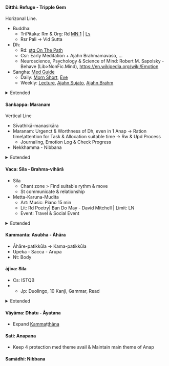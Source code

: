 #### Ditthi: Refuge - Tripple Gem
Horizonal Line.
+ Buddha:
  + TriPitaka: Rm & Org: Rd [MN 1](https://suttacentral.net/mn-mulapannasa) | [Ls](https://www.paliaudio.com/majjhima-nikaya)
  + Rsr Pali -> Vid Sutta
+ Dh:
  + Rd: [stg On The Path](https://www.dhammatalks.org/books/OnThePath/Section0001.html)
  + Csr: Early Meditation + Ajahn Brahmamavaso, ...
  + Neuroscience, Psychology & Science of Mind: Robert M. Sapolsky - Behave (Lib>NonFic.Mind), https://en.wikipedia.org/wiki/Emotion
+ Sangha: [Med Guide](https://www.dhammatalks.org/mp3_guidedMed_index.html)
  + Daily: [Morn Short](https://www.dhammatalks.org/audio/morning/), [Eve](https://www.dhammatalks.org/audio/evening/)
  + Weekly: [Lecture](https://www.dhammatalks.org/audio/lectures/), [Ajahn Sujato](https://bswa.org/teachings/?teaching_topic=0&teacher=585&media_type=&keywords=), [Ajahn Brahm](https://bswa.org/teachings/?teaching_topic=0&teacher=564&media_type=&keywords=)
<details>
  <summary>Extended</summary>
+ Rd [stg Mindful of the Body](https://www.dhammatalks.org/books/MindfulBody/Section0001.html)
+ Ls Dhamma talk, Med Guide > Med : Thai forest tradition: Thanissaro, Ajahn Brahm, Ajahn Sujato,...
+ Myanmar tradition, Buddhism Academia, History & Nonfiction : Pa Auk, Bikkhu Bodhi, Culadasa,..+ : Why Buddhism is true
+ Eastern Philosophy: Mahayana, vajrayana, secular Buddhism, Chinese philosophy, Indian philosophy
+ Philosophy of mind: Western philosophy
</details>

#### Sankappa: Maranam
Vertical Line
+ Sīvathikā-manasikāra
+ Maranam: Urgenct & Worthness of Dh, even in 1 Anap -> Ration time\attention for Task & Allocation suitable time -> Rw & Upd Process
  + Journaling, Emotion Log & Check Progress 
+ Nekkhamma - Nibbana
<details>
  <summary>Extended</summary>
+ Productivity: Learning how to learn, time mng.
</details>

#### Vaca: Sila - Brahma-vihārā
+ Sila
  + Chant zone > Find suitable rythm & move
  + St communicate & relationship
+ Metta-Karuna-Mudita
  + Art: Music: Piano 15 min
  + Lit: Rd Poetry| Ban Do May - David Mitchell | Limit: LN
  + Event: Travel & Social Event
<details>
  <summary>Extended</summary>
</details>

#### Kammanta: Asubha - Āhāra 
+ Āhāre-patikkūla -> Kama-patikkūla
+ Upeka - Sacca - Arupa
+ Nt: Body
#### ājīva: Sila
+ Cs: ISTQB
+ + Jp: Duolingo, 10 Kanji, Gammar, Read
<details>
  <summary>Extended</summary>
+ Manual Skill: Nt: Sk, Learn about tool & item you used.
</details>

#### Vāyāma: Dhatu - Āyatana
+ Expand [Kammaṭṭhāna](https://en.wikipedia.org/wiki/Kamma%E1%B9%AD%E1%B9%ADh%C4%81na)
#### Sati: Anapana
+ Keep 4 protection med theme avail & Maintain main theme of Anap
#### Samādhi: Nibbana






